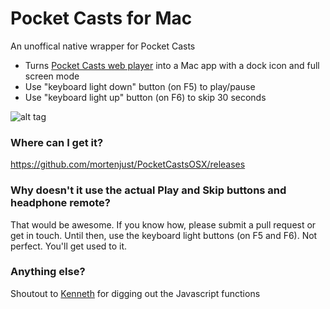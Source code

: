 # Pocket Casts for Mac
An unoffical native wrapper for Pocket Casts

* Turns [Pocket Casts web player](http://play.pocketcasts.com) into a Mac app with a dock icon and full screen mode
* Use "keyboard light down" button (on F5) to play/pause
* Use "keyboard light up" button (on F6) to skip 30 seconds

![alt tag](https://raw.githubusercontent.com/mortenjust/PocketCastsOSX/master/Files/screenshot.png)

### Where can I get it? 
https://github.com/mortenjust/PocketCastsOSX/releases

### Why doesn't it use the actual Play and Skip buttons and headphone remote?
That would be awesome. If you know how, please submit a pull request or get in touch. Until then, use the keyboard light buttons (on F5 and F6). Not perfect. You'll get used to it. 

### Anything else?
Shoutout to [Kenneth](http://github.com/auchenberg) for digging out the Javascript functions
